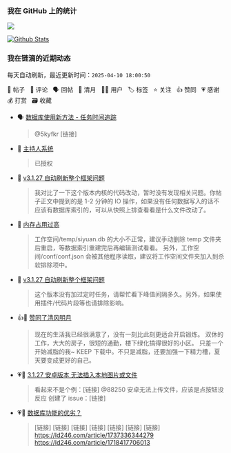 
### 我在 GitHub 上的统计

<a title="Hits" target="_blank" href="https://github.com/88250/88250"><img src="https://hits.b3log.org/88250/88250.svg"></a>

[![Github Stats](https://github-readme-stats.vercel.app/api?username=88250&theme=tokyonight&show_icons=true)](https://github.com/88250)

<!--events start -->

### 我在链滴的近期动态

每天自动刷新，最近更新时间：`2025-04-10 18:00:50`

📝 帖子 &nbsp; 💬 评论 &nbsp; 🗣 回帖 &nbsp; 🌙 清月 &nbsp; 👨‍💻 用户 &nbsp; 🏷️ 标签 &nbsp; ⭐️ 关注 &nbsp; 👍 赞同 &nbsp; 💗 感谢 &nbsp; 💰 打赏 &nbsp; 🗃 收藏

* 🗣 [数据库使用新方法 - 任务时间追踪](https://ld246.com/article/1718417706013/comment/1718673173875#comments)

  > @5kyfkr [链接]
* 💬 [主持人系统](https://ld246.com/article/1591172128000/comment/1744247401482#comments)

  > 已授权
* 💬 [v3.1.27 自动刷新整个框架问题](https://ld246.com/article/1744189102802/comment/1744199720062#comments)

  > 我对比了一下这个版本内核的代码改动，暂时没有发现相关问题。你帖子正文中提到的是 1-2 分钟的 IO 操作，如果没有任何数据写入的话不应该有数据库索引的，可以从快照上排查看看是什么文件改动了。
* 💬 [内存占用过高](https://ld246.com/article/1743666988080/comment/1744198469731#comments)

  > 工作空间/temp/siyuan.db 的大小不正常，建议手动删除 temp 文件夹后重启，等数据索引重建完后再编辑测试看看。 另外，工作空间/conf/conf.json 会被其他程序读取，建议将工作空间文件夹加入到杀软排除项中。
* 💬 [v3.1.27 自动刷新整个框架问题](https://ld246.com/article/1744189102802/comment/1744197079058#comments)

  > 这个版本没有加过定时任务，请帮忙看下峰值间隔多久。另外，如果使用插件/代码片段等也请排除影响。
* 👍🌙 [赞同了清风明月](https://ld246.com/member/winds/breezemoons/1744178149053)

  > 现在的生活我已经很满意了，没有一刻比此刻更适合开启锻炼。 双休的工作，大大的房子，很短的通勤，楼下绿化搞得很好的小区。 只差一个开始减脂的我~ KEEP 下载中。不只是减脂，还要加强一下精力槽，夏天要变成更好的自己。
* 💗💬 [3.1.27 安卓版本 无法插入本地图片或文件](https://ld246.com/article/1744121644643/comment/1744124238089#comments)

  > 看起来不是个例：[链接] @88250 安卓无法上传文件，应该是点按钮没反应 创建了 issue：[链接]
* 💗💬 [数据库功能的优劣？](https://ld246.com/article/1744171314503/comment/1744172373586#comments)

  > [链接] [链接] [链接] [链接] [链接] [链接] [链接] https://ld246.com/article/1737336344279 https://ld246.com/article/1718417706013


<!--events end -->
